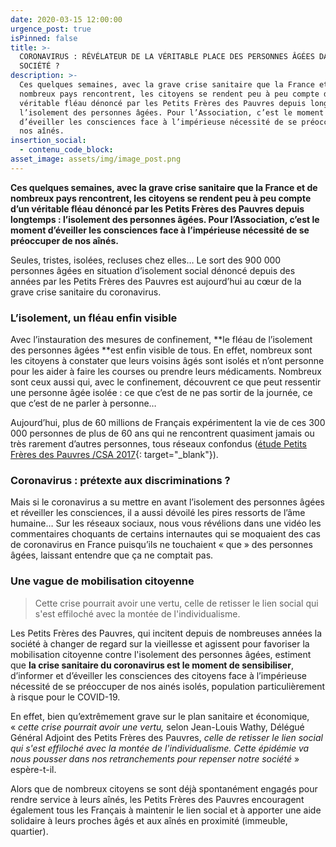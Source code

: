 ```yaml
---
date: 2020-03-15 12:00:00
urgence_post: true
isPinned: false
title: >-
  CORONAVIRUS : RÉVÉLATEUR DE LA VÉRITABLE PLACE DES PERSONNES ÂGÉES DANS NOTRE
  SOCIÉTÉ ?
description: >-
  Ces quelques semaines, avec la grave crise sanitaire que la France et de
  nombreux pays rencontrent, les citoyens se rendent peu à peu compte d’un
  véritable fléau dénoncé par les Petits Frères des Pauvres depuis longtemps :
  l’isolement des personnes âgées. Pour l’Association, c’est le moment
  d’éveiller les consciences face à l’impérieuse nécessité de se préoccuper de
  nos aînés.
insertion_social:
  - contenu_code_block:
asset_image: assets/img/image_post.png
---
```


**Ces quelques semaines, avec la grave crise sanitaire que la France et de nombreux pays rencontrent, les citoyens se rendent peu &agrave; peu compte d’un v&eacute;ritable fl&eacute;au d&eacute;nonc&eacute; par les Petits Fr&egrave;res des Pauvres depuis longtemps : l’isolement des personnes &acirc;g&eacute;es. Pour l’Association, c’est le moment d’&eacute;veiller les consciences face &agrave; l’imp&eacute;rieuse n&eacute;cessit&eacute; de se pr&eacute;occuper de nos a&icirc;n&eacute;s.**

Seules, tristes, isol&eacute;es, recluses chez elles… Le sort des 900 000 personnes &acirc;g&eacute;es en situation d’isolement social d&eacute;nonc&eacute; depuis des ann&eacute;es par les Petits Fr&egrave;res des Pauvres est aujourd’hui au cœur de la grave crise sanitaire du coronavirus.&nbsp;

### L’isolement, un fl&eacute;au enfin visible

Avec l’instauration des mesures de confinement,&nbsp;**le fl&eacute;au de l’isolement des personnes &acirc;g&eacute;es&nbsp;**est enfin visible de tous. En effet, nombreux sont les citoyens &agrave; constater que leurs voisins &acirc;g&eacute;s sont isol&eacute;s et n’ont personne pour les aider &agrave; faire les courses ou prendre leurs m&eacute;dicaments. Nombreux sont ceux aussi qui, avec le confinement, d&eacute;couvrent ce que peut ressentir une personne &acirc;g&eacute;e isol&eacute;e : ce que c’est de ne pas sortir de la journ&eacute;e, ce que c’est de ne parler &agrave; personne…

Aujourd’hui, plus de 60 millions de Fran&ccedil;ais exp&eacute;rimentent la vie de ces 300 000 personnes de plus de 60 ans qui ne rencontrent quasiment jamais ou tr&egrave;s rarement d’autres personnes, tous r&eacute;seaux confondus ([&eacute;tude Petits Fr&egrave;res des Pauvres /CSA 2017](https://www.petitsfreresdespauvres.fr/informer/prises-de-positions/contre-la-mort-sociale-de-300-000-personnes-agees){: target="_blank"}).

### Coronavirus : pr&eacute;texte aux discriminations ?

Mais si le coronavirus a su mettre en avant l’isolement des personnes &acirc;g&eacute;es et r&eacute;veiller les consciences, il a aussi d&eacute;voil&eacute; les pires ressorts de l’&acirc;me humaine… Sur les r&eacute;seaux sociaux, nous vous r&eacute;v&eacute;lions dans une vid&eacute;o les commentaires choquants de certains internautes qui se moquaient des cas de coronavirus en France puisqu’ils ne touchaient &laquo; que &raquo; des personnes &acirc;g&eacute;es, laissant entendre que &ccedil;a ne comptait pas.&nbsp;

### Une vague de mobilisation citoyenne

> Cette crise pourrait avoir une vertu, celle de retisser le lien social qui s'est effiloch&eacute; avec la mont&eacute;e de l'individualisme.&nbsp;

Les Petits Fr&egrave;res des Pauvres, qui incitent depuis de nombreuses ann&eacute;es la soci&eacute;t&eacute; &agrave; changer de regard sur la vieillesse et agissent pour favoriser la mobilisation citoyenne contre l'isolement des personnes &acirc;g&eacute;es, estiment que&nbsp;**la crise sanitaire du coronavirus est le moment de sensibiliser**, d’informer et d’&eacute;veiller les consciences des citoyens face &agrave; l’imp&eacute;rieuse n&eacute;cessit&eacute; de se pr&eacute;occuper de nos ain&eacute;s isol&eacute;s, population particuli&egrave;rement &agrave; risque pour le COVID-19.&nbsp;

En effet, bien qu’extr&ecirc;mement grave sur le plan sanitaire et &eacute;conomique, &laquo;&nbsp;*cette crise pourrait avoir une vertu,*&nbsp;selon Jean-Louis Wathy, D&eacute;l&eacute;gu&eacute; G&eacute;n&eacute;ral Adjoint des Petits Fr&egrave;res des Pauvres,&nbsp;*celle de retisser le lien social qui s'est effiloch&eacute; avec la mont&eacute;e de l'individualisme. Cette &eacute;pid&eacute;mie va nous pousser dans nos retranchements pour repenser notre soci&eacute;t&eacute;*&nbsp;&raquo; esp&egrave;re-t-il.

Alors que de nombreux citoyens se sont d&eacute;j&agrave; spontan&eacute;ment engag&eacute;s pour rendre service &agrave; leurs a&icirc;n&eacute;s, les Petits Fr&egrave;res des Pauvres encouragent &eacute;galement tous les Fran&ccedil;ais &agrave; maintenir le lien social et &agrave; apporter une aide solidaire &agrave; leurs proches &acirc;g&eacute;s et aux a&icirc;n&eacute;s en proximit&eacute; (immeuble, quartier).